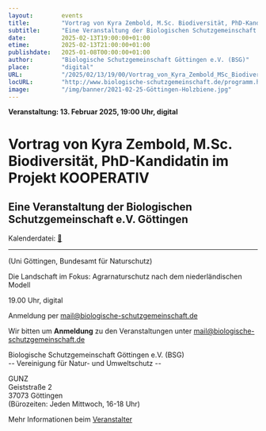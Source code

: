 ```yaml
---
layout:        events
title:         "Vortrag von Kyra Zembold, M.Sc. Biodiversität, PhD-Kandidatin im Projekt KOOPERATIV"
subtitle:      "Eine Veranstaltung der Biologischen Schutzgemeinschaft e.V. Göttingen"
date:          2025-02-13T19:00:00+01:00
etime:         2025-02-13T21:00:00+01:00
publishdate:   2025-01-08T00:00:00+01:00
author:        "Biologische Schutzgemeinschaft Göttingen e.V. (BSG)"
place:         "digital"
URL:           "/2025/02/13/19/00/Vortrag_von_Kyra_Zembold_MSc_Biodiversitaet_PhD-Kandidatin_im_Projekt_KOOPERATIV"
locURL:        "http://www.biologische-schutzgemeinschaft.de/programm.html"
image:         "/img/banner/2021-02-25-Göttingen-Holzbiene.jpg"
---
```


**Veranstaltung: 13. Februar 2025, 19:00 Uhr, digital**

Vortrag von Kyra Zembold, M.Sc. Biodiversität, PhD-Kandidatin im Projekt KOOPERATIV
===========

Eine Veranstaltung der Biologischen Schutzgemeinschaft e.V. Göttingen
-----------


Kalenderdatei: [📆](/ics/2025-02-13_19-00_vortrag_von_kyra_zembold_msc_biodiversitaet_phd-kandidatin_im_projekt_kooperativ.ics)

-------------

(Uni Göttingen, Bundesamt für Naturschutz)

Die Landschaft im Fokus: Agrarnaturschutz nach dem niederländischen Modell

19.00 Uhr, digital

Anmeldung per mail@biologische-schutzgemeinschaft.de


Wir bitten um **Anmeldung** zu den Veranstaltungen unter mail@biologische-schutzgemeinschaft.de

Biologische Schutzgemeinschaft Göttingen e.V. (BSG)  
-- Vereinigung für Natur- und Umweltschutz --  

GUNZ  
Geiststraße 2  
37073 Göttingen  
(Bürozeiten: Jeden Mittwoch, 16-18 Uhr)


Mehr Informationen beim [Veranstalter](http://www.biologische-schutzgemeinschaft.de/programm.html)
